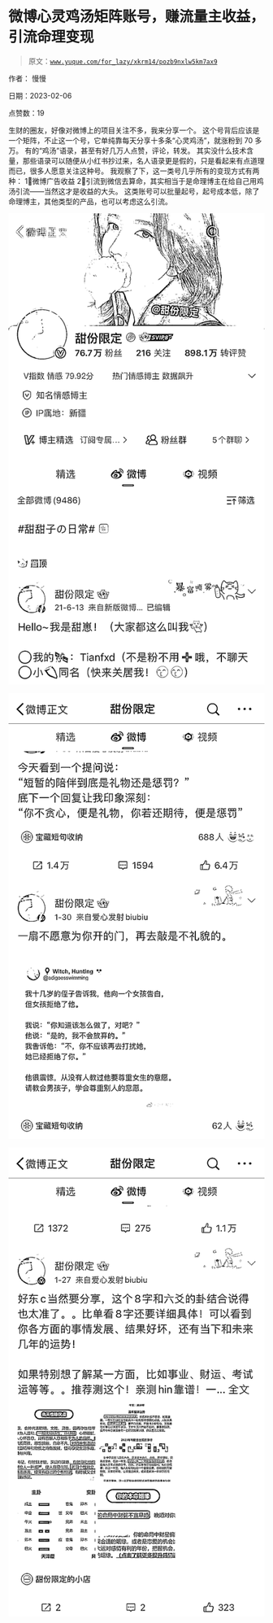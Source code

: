 # 微博心灵鸡汤矩阵账号，赚流量主收益，引流命理变现

> 原文：[`www.yuque.com/for_lazy/xkrm14/pozb9nxlw5km7ax9`](https://www.yuque.com/for_lazy/xkrm14/pozb9nxlw5km7ax9)

作者： 慢慢

日期：2023-02-06

点赞数：19

生财的圈友，好像对微博上的项目关注不多，我来分享一个。 这个号背后应该是一个矩阵，不止这一个号，它单纯靠每天分享十多条“心灵鸡汤”，就涨粉到 70 多万。 有的“鸡汤”语录，甚至有好几万人点赞，评论，转发。 其实没什么技术含量，那些语录可以随便从小红书抄过来，名人语录更是假的，只是看起来有点道理而已，很多人愿意关注这种号。 我观察了下，这一类号几乎所有的变现方式有两种： 1⃣️微博广告收益 2⃣️引流到微信去算命，其实相当于是命理博主在给自己用鸡汤引流——当然这才是收益的大头。 这类账号可以批量起号，起号成本低，除了命理博主，其他类型的产品，也可以考虑这么引流。

![](img/2c93794cded4b904e6cd80f861d8501b.png)

![](img/6f8442d8069ed4b7712d7a401b951478.png)

![](img/923612b493f9bd692ceebeb200facc17.png)



